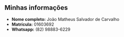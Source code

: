 
## Minhas informações 
- **Nome completo:** João Matheus Salvador de Carvalho
- **Matrícula:** 01603692
- **Whatsapp:** (82) 98883-6229
  
